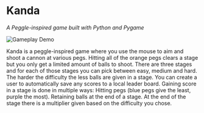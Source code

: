 # Kanda
*A Peggle-inspired game built with Python and Pygame*

![Gameplay Demo](assets/KandaGameplay.gif)

Kanda is a peggle-inspired game where you use the mouse to aim and shoot a cannon at various pegs. 
Hitting all of the orange pegs clears a stage but you only get a limited amount of balls to shoot.
There are three stages and for each of those stages you can pick between easy, medium and hard.
The harder the difficulty the less balls are given in a stage.
You can create a user to automatically save any scores to a local leader board.
Gaining score in a stage is done in multiple ways:
  Hitting pegs (blue pegs give the least, purple the most).
  Retaining balls at the end of a stage.
  At the end of the stage there is a multiplier given based on the difficulty you chose.

